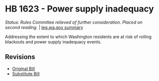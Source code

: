 # HB 1623 - Power supply inadequacy
*Status: Rules Committee relieved of further consideration.  Placed on second reading.* | [leg.wa.gov summary](https://app.leg.wa.gov/billsummary?BillNumber=1623&Year=2021)

Addressing the extent to which Washington residents are at risk of rolling blackouts and power supply inadequacy events.

## Revisions
* [Original Bill](1/)
* [Substitute Bill](S/)